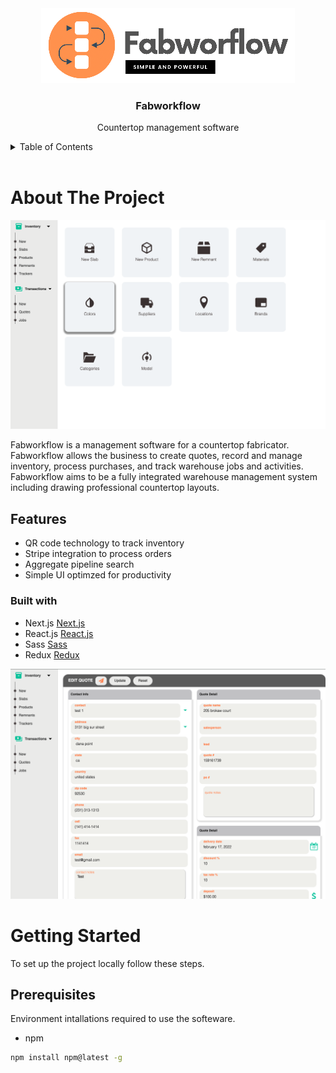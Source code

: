 <div align="center">
  <a href="https://github.com/codecallogic/fabworkflows">
    <img src="public/media/logo_2.png" alt="Logo">
  </a>

<h3 align="center">Fabworkflow</h3>

  <p align="center">
    Countertop management software
    <br />
    <!-- <a href="https://github.com/codecallogic/fabworkflows"><strong>Explore the docs »</strong></a>
    <br />
    <br />
    <a href="https://github.com/github_username/repo_name">View Demo</a>
    ·
    <a href="https://github.com/github_username/repo_name/issues">Report Bug</a>
    ·
    <a href="https://github.com/github_username/repo_name/issues">Request Feature</a> -->
  </p>
</div>

<details>
  <summary>Table of Contents</summary>
  <ol>
    <li>
      <a href="#about-the-project">About The Project</a>
      <ul>
        <li><a href="#features">Features</a></li>
        <li><a href="#built-with">Built With</a></li>
      </ul>
    </li>
    <li>
      <a href="#getting-started">Getting Started</a>
      <ul>
        <li><a href="#prerequisites">Prerequisites</a></li>
        <li><a href="#installation">Installation</a></li>
      </ul>
    </li>
    <li><a href="#usage">Usage</a></li>
    <li><a href="#roadmap">Roadmap</a></li>
    <li><a href="#contributing">Contributing</a></li>
    <li><a href="#license">License</a></li>
    <li><a href="#contact">Contact</a></li>
    <li><a href="#acknowledgments">Acknowledgments</a></li>
  </ol>
</details>

<br>

# About The Project

![inventory dashboard!](/public/media/readme/inventory_dashboard.png 'Inventory dashboard')

Fabworkflow is a management software for a countertop fabricator. Fabworkflow allows the business to create quotes, record and manage inventory, process purchases, and track warehouse jobs and activities. Fabworkflow aims to be a fully integrated warehouse management system including drawing professional countertop layouts.

## Features

- QR code technology to track inventory
- Stripe integration to process orders
- Aggregate pipeline search
- Simple UI optimzed for productivity

### Built with

- Next.js [Next.js](https://nextjs.org/)
- React.js [React.js](https://reactjs.org/)
- Sass [Sass](https://sass-lang.com/install)
- Redux [Redux](https://redux.js.org/)

![quote!](/public/media/readme/quote.png 'Quote')

# Getting Started

To set up the project locally follow these steps.

## Prerequisites

Environment intallations required to use the softeware.

- npm

```sh
npm install npm@latest -g
```
